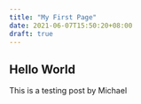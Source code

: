 ```yaml
---
title: "My First Page"
date: 2021-06-07T15:50:20+08:00
draft: true
---
```


## Hello World
This is a testing post by Michael